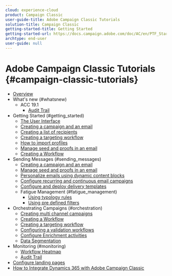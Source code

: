 ```yaml
---
cloud: experience-cloud
product: Campaign Classic
user-guide-title: Adobe Campaign Classic Tutorials
solution-title: Campaign Classic
getting-started-title: Getting Started
getting-started-url: https://docs.campaign.adobe.com/doc/AC/en/PTF_Starting_with_Adobe_Campaign_About_Adobe_Campaign_Classic.html
archtype: end-user
user-guide: null
---
```


# Adobe Campaign Classic Tutorials {#campaign-classic-tutorials}
+ [Overview](overview.md)
+ What's new (#whatsnew)
  + ACC 19.1 
    + [Audit Trail](/help/acc/monitoring/audit-trail.md) 
+ Getting Started (#getting_started)
  + [The User Interface](/help/acc/getting-started/interface-overview.md)
  + [Creating a campaign and an email](/help/acc/getting-started/creating-a-campaign-and-an-email.md)
  + [Creating a list of recipients](/help/acc/getting-started/creating-a-list-of-recipients.md)
  + [Creating a targeting workflow](/help/acc/using/creating-a-targeting-workflow.md)
  + [How to import profiles](/help/acc/data_management/importing-profiles.md)  
  + [Manage seed and proofs in an email](acc/using/acc-managing-seed-and-proofs-in-a-email-feature-video-use.md)
  + [Creating a Workflow](/help/acc/using/creating-a-workflow.md)
+ Sending Messages (#sending_messages)
  + [Creating a campaign and an email ](acc/using/acc-creating-a-campaign-and-an-email-feature-video-use.md)
  + [Manage seed and proofs in an email](/help/acc/sending_messages/managing-seed-and-proofs.md)
  + [Personalize emails using dynamic content blocks](/help/acc/sending_messages/personalization-with-dynamic-content-blocks.md)
  + [Configure recurring and continuous email campaigns](/help/acc/sending_messages/recurring-deliveries.md)
  + [Configure and deploy delivery templates](/help/acc/sending_messages/delivery-template-configuration.md)
  + Fatigue Management (#fatigue_management)
    + [Using typology rules](/help/acc/sending_messages/fatigue_management/typology-rules-for-fatigue-management.md)
    + [Using pre defined filters](/help/acc/sending_messages/fatigue_management/fatigue-management-using-filters.md)
+ Orchestrating Campaigns (#orchestration)
  + [Creating multi channel campaigns](/help/acc/orchestrating_campaigns/multi-channel-campaigns.md)
  + [Creating a Workflow](/help/acc/orchestrating_campaigns/creating-a-workflow.md)
  + [Creating a targeting workflow](/help/acc/orchestrating_campaigns/creating-a-targeting-workflow.md)
  +  [Configuring a validation workflows](/help/acc/orchestrating_campaigns/validation-flow-configuration.md)
  + [Configure Enrichment activities](/help/acc/orchestrating_campaigns/Activities/enrichment-activity.md)
  + [Data Segmentation](help/acc/data_management/data_segmentation.md)
+ Monitoring (#monitoring)
   + [Workflow Heatmap](/help/acc/monitoring/workflow-heatmap.md)
   + [Audit Trail](/help/acc/monitoring/audit-trail.md) 
+ [Configure landing pages](/help/acc/configure-landingpages.md)
+ [How to Integrate Dynamics 365 with Adobe Campaign Classic](/help/acc/integrations/dynamics365-integration.md)
